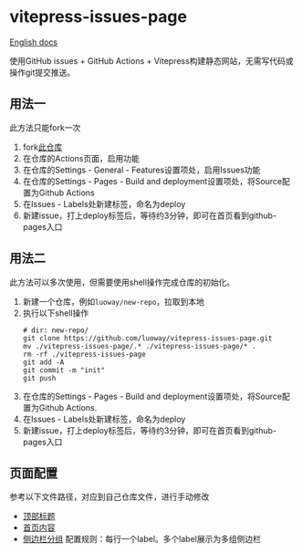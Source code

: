 # vitepress-issues-page

[English docs](https://fecat.win/vitepress-issues-page/1.html)

使用GitHub issues + GitHub Actions + Vitepress构建静态网站，无需写代码或操作git提交推送。  


## 用法一
此方法只能fork一次

1. fork[此仓库](https://github.com/luoway/vitepress-issues-page)
2. 在仓库的Actions页面，启用功能
3. 在仓库的Settings - General - Features设置项处，启用Issues功能
4. 在仓库的Settings - Pages - Build and deployment设置项处，将Source配置为Github Actions
5. 在Issues - Labels处新建标签，命名为deploy
6. 新建issue，打上deploy标签后，等待约3分钟，即可在首页看到github-pages入口

## 用法二
此方法可以多次使用，但需要使用shell操作完成仓库的初始化。

1. 新建一个仓库，例如`luoway/new-repo`，拉取到本地
2. 执行以下shell操作
    ```shell
    # dir: new-repo/
    git clone https://github.com/luoway/vitepress-issues-page.git
    mv ./vitepress-issues-page/.* ./vitepress-issues-page/* .
    rm -rf ./vitepress-issues-page
    git add -A
    git commit -m "init"
    git push
    ```
3. 在仓库的Settings - Pages - Build and deployment设置项处，将Source配置为Github Actions.
4. 在Issues - Labels处新建标签，命名为deploy
5. 新建issue，打上deploy标签后，等待约3分钟，即可在首页看到github-pages入口

## 页面配置

参考以下文件路径，对应到自己仓库文件，进行手动修改

- [顶部标题](https://github.com/luoway/vitepress-issues-page/blob/main/docs/.vitepress/config.js#L7)
- [首页内容](https://github.com/luoway/vitepress-issues-page/blob/main/docs/index.md)
- [侧边栏分组](https://github.com/luoway/vitepress-issues-page/blob/main/.labelrc) 配置规则：每行一个label。多个label展示为多组侧边栏